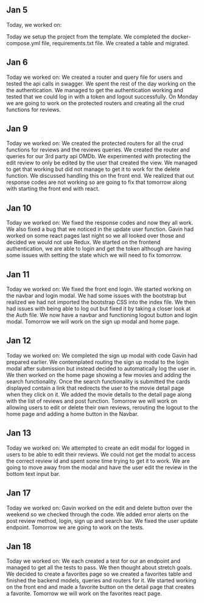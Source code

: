 ## Jan 5

Today, we worked on:

Today we setup the project from the template. We completed the docker-compose.yml file, requirements.txt file.
We created a table and migrated.

## Jan 6

Today we worked on:
We created a router and query file for users and tested the api calls in swagger.
We spent the rest of the day working on the the authentication. We managed to get the authentication working and tested that we could log in with a token and logout successfully.
On Monday we are going to work on the protected routers and creating all the crud functions for reviews.

## Jan 9

Today we worked on:
We created the protected routers for all the crud functions for reviews and the reviews queries. We created the router and queries for our 3rd party api OMDb.
We experimented with protecting the edit review to only be edited by the user that created the view. We managed to get that working but did not manage to get it to work for the delete function. We discussed handling this on the front end.
We realized that out response codes are not working so are going to fix that tomorrow along with starting the front end with react.

## Jan 10

Today we worked on:
We fixed the response codes and now they all work. We also fixed a bug that we noticed in the update user function.
Gavin had worked on some react pages last night so we all looked over those and decided we would not use Redux.
We started on the frontend authentication, we are able to login and get the token although are having some issues with setting the state which we will need to fix tomorrow.

## Jan 11

Today we worked on:
We fixed the front end login. We started working on the navbar and login modal. We had some issues with the bootstrap but realized we had not imported the bootstrap CSS into the index file. We then had issues with being able to log out but fixed it by taking a closer look at the Auth file. We now have a navbar and functioning logout button and login modal. Tomorrow we will work on the sign up modal and home page.

## Jan 12

Today we worked on:
We completed the sign up modal with code Gavin had prepared earlier. We contemplated routing the sign up modal to the login modal after submission but instead decided to automatically log the user in. We then worked on the home page showing a few movies and adding the search functionality. Once the search functionality is submitted the cards displayed contain a link that redirects the user to the movie detail page when they click on it. We added the movie details to the detail page along with the list of reviews and post function. Tomorrow we will work on allowing users to edit or delete their own reviews, rerouting the logout to the home page and adding a home button in the Navbar.

## Jan 13

Today we worked on:
We attempted to create an edit modal for logged in users to be able to edit their reviews. We could not get the modal to access the correct review id and spent some time trying to get it to work. We are going to move away from the modal and have the user edit the review in the bottom text input bar.

## Jan 17

Today we worked on:
Gavin worked on the edit and delete button over the weekend so we checked through the code. We added error alerts on the post review method, login, sign up and search bar. We fixed the user update endpoint. Tomorrow we are going to work on the tests.

## Jan 18

Today we worked on:
We each created a test for our an endpoint and managed to get all the tests to pass. We then thought about stretch goals. We decided to create a favorites page so we created a favorites table and finished the backend models, queries and routers for it. We started working on the front end and made a favorite button on the detail page that creates a favorite. Tomorrow we will work on the favorites react page.
